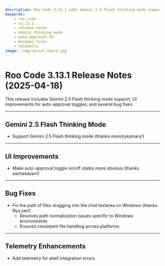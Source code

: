 ```yaml
---
description: Roo Code 3.13.1 adds Gemini 2.5 Flash thinking mode support, improves auto-approval toggle UI, and fixes Windows file path issues.
keywords:
    - roo code
    - v3.13.1
    - release notes
    - Gemini thinking mode
    - auto-approval UI
    - Windows fixes
    - telemetry
image: /img/social-share.jpg
---
```


# Roo Code 3.13.1 Release Notes (2025-04-18)

This release includes Gemini 2.5 Flash thinking mode support, UI improvements for auto-approval toggles, and several bug fixes.

---

## Gemini 2.5 Flash Thinking Mode

- Support Gemini 2.5 Flash thinking mode (thanks monotykamary!)

---

## UI Improvements

- Make auto-approval toggle on/off states more obvious (thanks sachasayan!)

---

## Bug Fixes

- Fix the path of files dragging into the chat textarea on Windows (thanks NyxJae!)
    - Resolves path normalization issues specific to Windows environments
    - Ensures consistent file handling across platforms

---

## Telemetry Enhancements

- Add telemetry for shell integration errors
